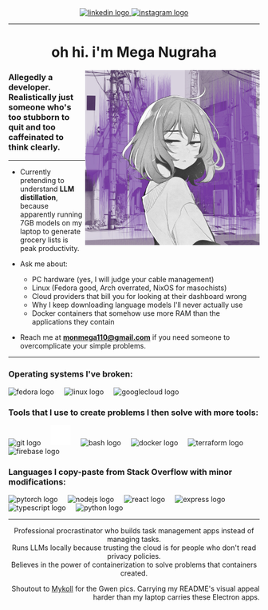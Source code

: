 <div align="center">
  <a href="https://linkedin.com/in/muhammad-mega-nugraha-5a6193253">
    <img src="https://img.shields.io/static/v1?message=LinkedIn&logo=linkedin&label=&color=0077B5&logoColor=white&labelColor=&style=for-the-badge" height="25" alt="linkedin logo"  />
  </a>
  <a href="https://www.instagram.com/x1nx3r">
    <img src="https://img.shields.io/static/v1?message=Instagram&logo=instagram&label=&color=E4405F&logoColor=white&labelColor=&style=for-the-badge" height="25" alt="instagram logo"  />
  </a>
</div>

---

<h1 align="center">oh hi. i'm Mega Nugraha</h1>

<img align="right" height="350" src="assets/thumb.jpg" />

<h3 align="left">Allegedly a developer. Realistically just someone who's too stubborn to quit and too caffeinated to think clearly.</h3>

---

- Currently pretending to understand **LLM distillation**, because apparently running 7GB models on my laptop to generate grocery lists is peak productivity.

- Ask me about:  
  - PC hardware (yes, I will judge your cable management)  
  - Linux (Fedora good, Arch overrated, NixOS for masochists)  
  - Cloud providers that bill you for looking at their dashboard wrong  
  - Why I keep downloading language models I'll never actually use  
  - Docker containers that somehow use more RAM than the applications they contain

- Reach me at **monmega110@gmail.com** if you need someone to overcomplicate your simple problems.

---

<h3 align="left">Operating systems I've broken:</h3>

<div align="left">
  <img src="https://cdn.jsdelivr.net/gh/devicons/devicon/icons/fedora/fedora-original.svg" height="40" alt="fedora logo" />
  <img width="12" />
  <img src="https://cdn.jsdelivr.net/gh/devicons/devicon/icons/linux/linux-original.svg" height="40" alt="linux logo" />
  <img width="12" />
  <img src="https://cdn.jsdelivr.net/gh/devicons/devicon/icons/googlecloud/googlecloud-original.svg" height="40" alt="googlecloud logo" />
</div>

<h3 align="left">Tools that I use to create problems I then solve with more tools:</h3>

<div align="left">
  <img src="https://cdn.jsdelivr.net/gh/devicons/devicon/icons/git/git-original.svg" height="40" alt="git logo" />
  <img width="12" />
  <img src="https://raw.githubusercontent.com/zed-industries/zed/main/assets/icons/logo_96.svg" height="40" alt="zed editor logo" />
  <img width="12" />
  <img src="https://cdn.jsdelivr.net/gh/devicons/devicon/icons/bash/bash-original.svg" height="40" alt="bash logo" />
  <img width="12" />
  <img src="https://cdn.jsdelivr.net/gh/devicons/devicon/icons/docker/docker-original.svg" height="40" alt="docker logo" />
  <img width="12" />
  <img src="https://cdn.jsdelivr.net/gh/devicons/devicon/icons/terraform/terraform-original.svg" height="40" alt="terraform logo" />
  <img width="12" />
  <img src="https://cdn.jsdelivr.net/gh/devicons/devicon/icons/firebase/firebase-plain.svg" height="40" alt="firebase logo" />
</div>

<h3 align="left">Languages I copy-paste from Stack Overflow with minor modifications:</h3>

<div align="left">
  <img src="https://cdn.jsdelivr.net/gh/devicons/devicon/icons/pytorch/pytorch-original.svg" height="40" alt="pytorch logo" />
  <img width="12" />
  <img src="https://cdn.jsdelivr.net/gh/devicons/devicon/icons/nodejs/nodejs-original.svg" height="40" alt="nodejs logo" />
  <img width="12" />
  <img src="https://cdn.jsdelivr.net/gh/devicons/devicon/icons/react/react-original.svg" height="40" alt="react logo" />
  <img width="12" />
  <img src="https://cdn.jsdelivr.net/gh/devicons/devicon/icons/express/express-original.svg" height="40" alt="express logo" />
  <img width="12" />
  <img src="https://cdn.jsdelivr.net/gh/devicons/devicon/icons/typescript/typescript-original.svg" height="40" alt="typescript logo" />
  <img width="12" />
  <img src="https://cdn.jsdelivr.net/gh/devicons/devicon/icons/python/python-original.svg" height="40" alt="python logo" />
</div>

---

<p align="center">
  Professional procrastinator who builds task management apps instead of managing tasks.<br>
  Runs LLMs locally because trusting the cloud is for people who don't read privacy policies.<br>
  Believes in the power of containerization to solve problems that containers created.
</p>

<p align="right">
  Shoutout to <a href="https://www.youtube.com/@Mykoll-">Mykoll</a> for the Gwen pics. Carrying my README's visual appeal harder than my laptop carries these Electron apps.
</p>
